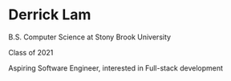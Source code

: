 # Derrick Lam


B.S. Computer Science at Stony Brook University

Class of 2021

Aspiring Software Engineer, interested in Full-stack development
